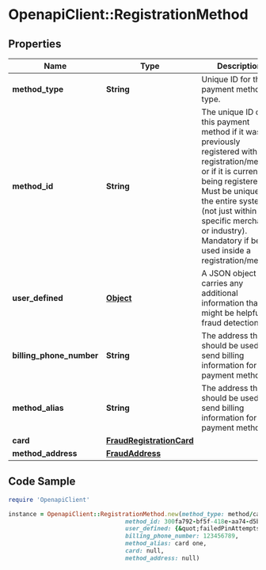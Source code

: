 # OpenapiClient::RegistrationMethod

## Properties

Name | Type | Description | Notes
------------ | ------------- | ------------- | -------------
**method_type** | **String** | Unique ID for the payment method type. | 
**method_id** | **String** | The unique ID of this payment method if it was previously registered with a registration/method or if it is currently being registered. Must be unique for the entire system (not just within a specific merchant or industry). Mandatory if being used inside a registration/method. | [optional] 
**user_defined** | [**Object**](.md) | A JSON object that carries any additional information that might be helpful for fraud detection. | [optional] 
**billing_phone_number** | **String** | The address that should be used to send billing information for this payment method. | [optional] 
**method_alias** | **String** | The address that should be used to send billing information for this payment method. | [optional] 
**card** | [**FraudRegistrationCard**](FraudRegistrationCard.md) |  | 
**method_address** | [**FraudAddress**](FraudAddress.md) |  | [optional] 

## Code Sample

```ruby
require 'OpenapiClient'

instance = OpenapiClient::RegistrationMethod.new(method_type: method/card,
                                 method_id: 300fa792-bf5f-418e-aa74-d5b3c81298d2,
                                 user_defined: {&quot;failedPinAttempts&quot;:3},
                                 billing_phone_number: 123456789,
                                 method_alias: card one,
                                 card: null,
                                 method_address: null)
```


